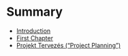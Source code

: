 # Summary

* [Introduction](README.md)
* [First Chapter](chapter1.md)
* [Projekt Tervezés \(“Project Planning”\)](projekt-tervezés-project-planning.md)

